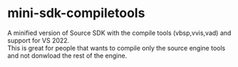 # mini-sdk-compiletools
A minified version of Source SDK with the compile tools (vbsp,vvis,vad) and support for VS 2022.    
This is great for people that wants to compile only the source engine tools and not donwload the rest of the engine.  

